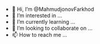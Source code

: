 - 👋 Hi, I’m @MahmudjonovFarkhod
- 👀 I’m interested in ...
- 🌱 I’m currently learning ...
- 💞️ I’m looking to collaborate on ...
- 📫 How to reach me ...

<!---
MahmudjonovFarkhod/MahmudjonovFarkhod is a ✨ special ✨ repository because its `README.md` (this file) appears on your GitHub profile.
You can click the Preview link to take a look at your changes.
--->
